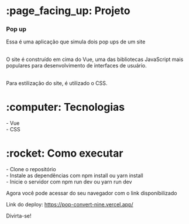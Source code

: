 <h1> :page_facing_up: Projeto</h1>
<h3>Pop up</h3> 
Essa é uma aplicação que simula dois pop ups de um site</br></br>

O site é construído em cima do Vue, uma das bibliotecas JavaScript mais populares para desenvolvimento de interfaces de usuário.</br></br>

Para estilização do site, é utilizado o CSS.

<h1> :computer: Tecnologias</h1>
- Vue </br>
- CSS </br>

<h1> :rocket: Como executar</h1>
- Clone o repositório </br>
- Instale as dependências com npm install ou yarn install </br>
- Inicie o servidor com npm run dev ou yarn run dev </br>

Agora você pode acessar do seu navegador com o link disponibilizado

Link do deploy: https://pop-convert-nine.vercel.app/</br>

Divirta-se!

